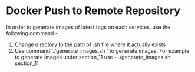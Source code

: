 # Docker Push to Remote Repository

In order to generate images of latest tags on each services, use the following command - 
1. Change directory to the path of .sh file where it actually exists
2. Use command './generate_images.sh <folder>' to generate images. For example to generate images under section_11 use - ./generate_images.sh section_11
